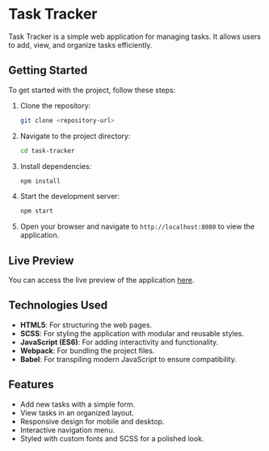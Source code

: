 # Task Tracker

Task Tracker is a simple web application for managing tasks. It allows users to add, view, and organize tasks efficiently.

## Getting Started

To get started with the project, follow these steps:

1. Clone the repository:

   ```bash
   git clone <repository-url>
   ```

2. Navigate to the project directory:

   ```bash
   cd task-tracker
   ```

3. Install dependencies:

   ```bash
   npm install
   ```

4. Start the development server:

   ```bash
   npm start
   ```

5. Open your browser and navigate to `http://localhost:8080` to view the application.

## Live Preview

You can access the live preview of the application [here](https://thomas011001.github.io/task-tracker/).

## Technologies Used

- **HTML5**: For structuring the web pages.
- **SCSS**: For styling the application with modular and reusable styles.
- **JavaScript (ES6)**: For adding interactivity and functionality.
- **Webpack**: For bundling the project files.
- **Babel**: For transpiling modern JavaScript to ensure compatibility.

## Features

- Add new tasks with a simple form.
- View tasks in an organized layout.
- Responsive design for mobile and desktop.
- Interactive navigation menu.
- Styled with custom fonts and SCSS for a polished look.
